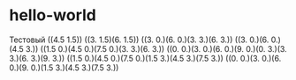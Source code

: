 # hello-world
Тестовый
((4.5 1.5))
((3. 1.5)(6. 1.5))
((3. 0.)(6. 0.)(3. 3.)(6. 3.))
((3. 0.)(6. 0.)(4.5 3.))
((1.5 0.)(4.5 0.)(7.5 0.)(3. 3.)(6. 3.))
((0. 0.)(3. 0.)(6. 0.)(9. 0.)(0. 3.)(3. 3.)(6. 3.)(9. 3.))
((1.5 0.)(4.5 0.)(7.5 0.)(1.5 3.)(4.5 3.)(7.5 3.))
((0. 0.)(3. 0.)(6. 0.)(9. 0.)(1.5 3.)(4.5 3.)(7.5 3.))
